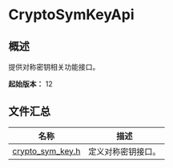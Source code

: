 # CryptoSymKeyApi

<!--Kit: Crypto Architecture Kit-->
<!--Subsystem: Security-->
<!--Owner: @zxz--3-->
<!--Designer: @lanming-->
<!--Tester: @PAFT-->
<!--Adviser: @zengyawen-->

## 概述

提供对称密钥相关功能接口。

**起始版本：** 12

## 文件汇总

| 名称 | 描述 |
| -- | -- |
| [crypto_sym_key.h](capi-crypto-sym-key-h.md) | 定义对称密钥接口。 |
